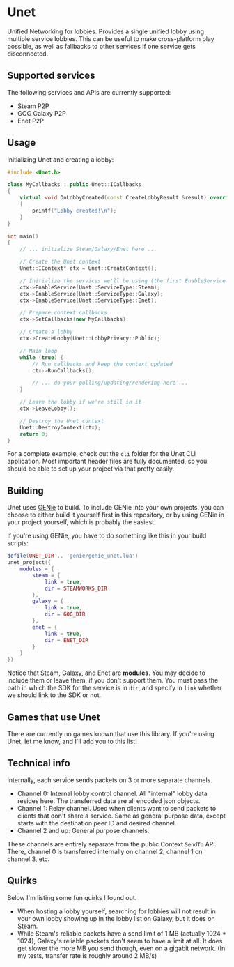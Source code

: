 # Unet
Unified Networking for lobbies. Provides a single unified lobby using multiple service lobbies. This can be useful to make cross-platform play possible, as well as fallbacks to other services if one service gets disconnected.

## Supported services
The following services and APIs are currently supported:

* Steam P2P
* GOG Galaxy P2P
* Enet P2P

## Usage
Initializing Unet and creating a lobby:

```c++
#include <Unet.h>

class MyCallbacks : public Unet::ICallbacks
{
	virtual void OnLobbyCreated(const CreateLobbyResult &result) override
	{
		printf("Lobby created!\n");
	}
}

int main()
{
	// ... initialize Steam/Galaxy/Enet here ...

	// Create the Unet context
	Unet::IContext* ctx = Unet::CreateContext();

	// Initialize the services we'll be using (the first EnableService call will be the "primary" service)
	ctx->EnableService(Unet::ServiceType::Steam);
	ctx->EnableService(Unet::ServiceType::Galaxy);
	ctx->EnableService(Unet::ServiceType::Enet);

	// Prepare context callbacks
	ctx->SetCallbacks(new MyCallbacks);

	// Create a lobby
	ctx->CreateLobby(Unet::LobbyPrivacy::Public);

	// Main loop
	while (true) {
		// Run callbacks and keep the context updated
		ctx->RunCallbacks();

		// ... do your polling/updating/rendering here ...
	}

	// Leave the lobby if we're still in it
	ctx->LeaveLobby();

	// Destroy the Unet context
	Unet::DestroyContext(ctx);
	return 0;
}
```

For a complete example, check out the `cli` folder for the Unet CLI application. Most important header files are fully documented, so you should be able to set up your project via that pretty easily.

## Building
Unet uses [GENie](https://github.com/bkaradzic/GENie) to build. To include GENie into your own projects, you can choose to either build it yourself first in this repository, or by using GENie in your project yourself, which is probably the easiest.

If you're using GENie, you have to do something like this in your build scripts:

```lua
dofile(UNET_DIR .. 'genie/genie_unet.lua')
unet_project({
	modules = {
		steam = {
			link = true,
			dir = STEAMWORKS_DIR
		},
		galaxy = {
			link = true,
			dir = GOG_DIR
		},
		enet = {
			link = true,
			dir = ENET_DIR
		}
	}
})
```

Notice that Steam, Galaxy, and Enet are **modules**. You may decide to include them or leave them, if you don't support them. You must pass the path in which the SDK for the service is in `dir`, and specify in `link` whether we should link to the SDK or not.

## Games that use Unet
There are currently no games known that use this library. If you're using Unet, let me know, and I'll add you to this list!

## Technical info
Internally, each service sends packets on 3 or more separate channels.

* Channel 0: Internal lobby control channel. All "internal" lobby data resides here. The transferred data are all encoded json objects.
* Channel 1: Relay channel. Used when clients want to send packets to clients that don't share a service. Same as general purpose data, except starts with the destination peer ID and desired channel.
* Channel 2 and up: General purpose channels.

These channels are entirely separate from the public Context `SendTo` API. There, channel 0 is transferred internally on channel 2, channel 1 on channel 3, etc.

## Quirks
Below I'm listing some fun quirks I found out.

* When hosting a lobby yourself, searching for lobbies will not result in your own lobby showing up in the lobby list on Galaxy, but it does on Steam.
* While Steam's reliable packets have a send limit of 1 MB (actually 1024 * 1024), Galaxy's reliable packets don't seem to have a limit at all. It does get slower the more MB you send though, even on a gigabit network. (In my tests, transfer rate is roughly around 2 MB/s)

